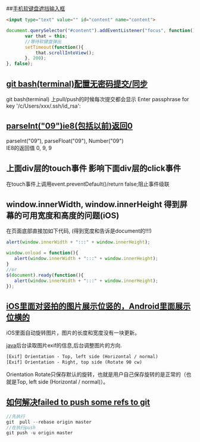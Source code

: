#
   
##[手机软键盘遮挡输入框](./scrollIntoView.md)
```html
<input type="text" value="" id="content" name="content">
```
```javascript
document.querySelector("#content").addEventListener("focus", function(){
       var that = this;
       //等待软键盘弹出
       setTimeout(function(){
           that.scrollIntoView();
       }, 200);                   
}, false);
```
   
   
## [git bash(terminal)配置无密码提交/同步](./gitbashnopassphrase.md)
git bash(terminal) 上pull/push的时候每次提交都会显示 Enter passphrase for key '/c/Users/xxx/.ssh/id_rsa':  

## [parseInt("09")ie8(包括以前)返回0](./parseInt-ie8-error.md)
parseInt("09"), parseFloat("09"), Number("09")  
IE8的返回值 0, 9, 9

## 上面div层的touch事件 影响下面div层的click事件
在touch事件上调用event.preventDefault()/return false;阻止事件级联

## window.innerWidth, window.innerHeight 得到屏幕的可用宽度和高度的问题(iOS)
在页面底部直接加如下代码, (得到宽度和告诉是document的!!!)
```javascript
alert(window.innerWidth + ":::" + window.innerHeight);
```
   
```javascript
window.onload = function(){
   alert(window.innerWidth + ":::" + window.innerHeight);
}
//or
$(document).ready(function(){
   alert(window.innerWidth + ":::" + window.innerHeight);
});
```

## [iOS里面对竖拍的图片展示位竖的，Android里面展示位横的](./EXIF.md)
iOS里面自动旋转图片，图片的长度和宽度没有一块更新。
   
[java](https://github.com/drewnoakes/metadata-extractor)后台读取图片exif的信息,后台调整图片的方向.   
```html
[Exif] Orientation - Top, left side (Horizontal / normal) 
[Exif] Orientation - Right, top side (Rotate 90 cw) 
```
Orientation Rotate只保存默认的旋转，也就是用户自己保存旋转的是正常的（也就是Top, left side (Horizontal / normal)）。
   
   
## [如何解决failed to push some refs to git](http://jingyan.baidu.com/article/f3e34a12a25bc8f5ea65354a.html?st=2&net_type=&bd_page_type=1&os=0&rst=&word=chegji@gmail.com)
 ```javascript
 //先执行
 git  pull --rebase origin master
 //在执行push
 git push -u origin master
```





